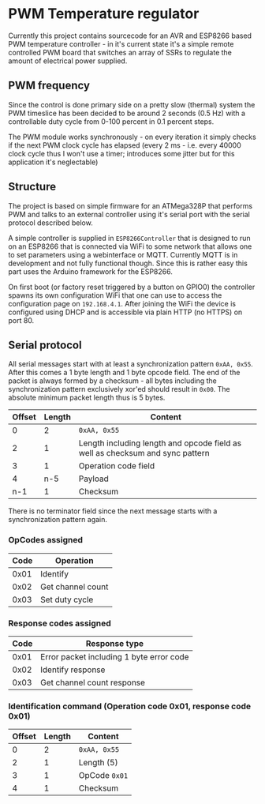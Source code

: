# PWM Temperature regulator

Currently this project contains sourcecode for an AVR and ESP8266 based PWM
temperature controller - in it's current state it's a simple remote controlled
PWM board that switches an array of SSRs to regulate the amount of electrical
power supplied.

## PWM frequency

Since the control is done primary side on a pretty slow (thermal) system the PWM
timeslice has been decided to be around 2 seconds (0.5 Hz) with a controllable
duty cycle from 0-100 percent in 0.1 percent steps.

The PWM module works synchronously - on every iteration it simply checks if the
next PWM clock cycle has elapsed (every 2 ms - i.e. every 40000 clock cycle
thus I won't use a timer; introduces some jitter but for this application it's
neglectable)

## Structure

The project is based on simple firmware for an ATMega328P that performs PWM and
talks to an external controller using it's serial port with the serial protocol
described below.

A simple controller is supplied in ```ESP8266Controller``` that is designed to
run on an ESP8266 that is connected via WiFi to some network that allows one
to set parameters using a webinterface or MQTT. Currently MQTT is in development
and not fully functional though. Since this is rather easy this part uses the
Arduino framework for the ESP8266.

On first boot (or factory reset triggered by a button on GPIO0) the controller
spawns its own configuration WiFi that one can use to access the configuration
page on ```192.168.4.1```. After joining the WiFi the device is configured
using DHCP and is accessible via plain HTTP (no HTTPS) on port 80.

## Serial protocol

All serial messages start with at least a synchronization pattern ```0xAA, 0x55```.
After this comes a 1 byte length and 1 byte opcode field. The end of the packet
is always formed by a checksum - all bytes including the synchronization pattern
exclusively xor'ed should result in ```0x00```. The absolute minimum packet length
thus is 5 bytes.

| Offset | Length | Content                                                                       |
| ------ | ------ | ----------------------------------------------------------------------------- |
| 0      | 2      | ```0xAA, 0x55```                                                              |
| 2      | 1      | Length including length and opcode field as well as checksum and sync pattern |
| 3      | 1      | Operation code field                                                          |
| 4      | n-5    | Payload                                                                       |
| n-1    | 1      | Checksum                                                                      |

There is no terminator field since the next message starts with a synchronization
pattern again.

### OpCodes assigned

| Code | Operation         |
| ---- | ----------------- |
| 0x01 | Identify          |
| 0x02 | Get channel count |
| 0x03 | Set duty cycle    |

### Response codes assigned

| Code | Response type                            |
| ---- | ---------------------------------------- |
| 0x01 | Error packet including 1 byte error code |
| 0x02 | Identify response                        |
| 0x03 | Get channel count response               |

### Identification command (Operation code 0x01, response code 0x01)

| Offset | Length | Content           |
| ------ | ------ | ----------------- |
| 0      | 2      | ```0xAA, 0x55```  |
| 2      | 1      | Length (5)        |
| 3      | 1      | OpCode ```0x01``` |
| 4      | 1      | Checksum          |
